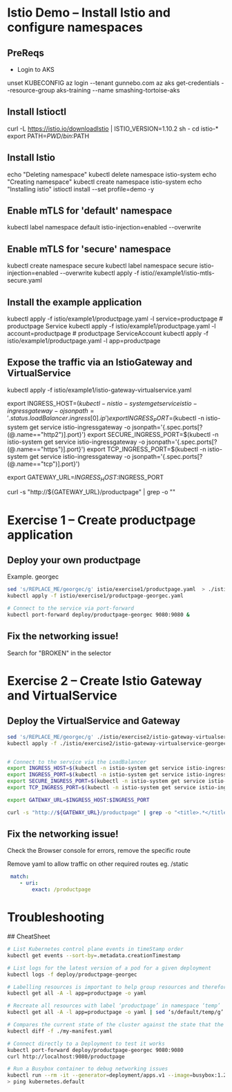 


# Istio Demo – Install Istio and configure namespaces

## PreReqs

- Login to AKS 

unset KUBECONFIG
az login --tenant gunnebo.com
az aks get-credentials --resource-group aks-training --name smashing-tortoise-aks 


## Install Istioctl 

curl -L https://istio.io/downloadIstio | ISTIO_VERSION=1.10.2 sh -
cd istio-*
export PATH=$PWD/bin:$PATH


## Install Istio
echo "Deleting namespace"
kubectl delete namespace istio-system
echo "Creating namespace"
kubectl create namespace istio-system
echo "Installing istio"
istioctl install --set profile=demo -y

## Enable mTLS for 'default' namespace
kubectl label namespace default istio-injection=enabled --overwrite

## Enable mTLS for 'secure' namespace
kubectl create namespace secure
kubectl label namespace secure istio-injection=enabled --overwrite
kubectl apply -f istio//example1/istio-mtls-secure.yaml

## Install the example application
kubectl apply -f istio/example1/productpage.yaml -l service=productpage # productpage Service
kubectl apply -f istio/example1/productpage.yaml -l account=productpage # productpage ServiceAccount
kubectl apply -f istio/example1/productpage.yaml -l app=productpage


## Expose the traffic via an IstioGateway and VirtualService
kubectl apply -f istio/example1/istio-gateway-virtualservice.yaml

export INGRESS_HOST=$(kubectl -n istio-system get service istio-ingressgateway -o jsonpath='{.status.loadBalancer.ingress[0].ip}')
export INGRESS_PORT=$(kubectl -n istio-system get service istio-ingressgateway -o jsonpath='{.spec.ports[?(@.name=="http2")].port}')
export SECURE_INGRESS_PORT=$(kubectl -n istio-system get service istio-ingressgateway -o jsonpath='{.spec.ports[?(@.name=="https")].port}')
export TCP_INGRESS_PORT=$(kubectl -n istio-system get service istio-ingressgateway -o jsonpath='{.spec.ports[?(@.name=="tcp")].port}')

export GATEWAY_URL=$INGRESS_HOST:$INGRESS_PORT

curl -s "http://${GATEWAY_URL}/productpage" | grep -o "<title>.*</title>"


# Exercise 1 – Create productpage application

## Deploy your own productpage 

Example. georgec

```bash
sed 's/REPLACE_ME/georgec/g' istio/exercise1/productpage.yaml  > ./istio/exercise1/productpage-georgec.yaml
kubectl apply -f istio/exercise1/productpage-georgec.yaml 

# Connect to the service via port-forward
kubectl port-forward deploy/productpage-georgec 9080:9080 &
```

## Fix the networking issue!

Search for "BROKEN" in the selector

# Exercise 2 – Create  Istio Gateway and VirtualService

## Deploy the VirtualService and Gateway

```bash
sed 's/REPLACE_ME/georgec/g' ./istio/exercise2/istio-gateway-virtualservice.yaml  > ./istio/exercise2/istio-gateway-virtualservice-georgec.yaml
kubectl apply -f ./istio/exercise2/istio-gateway-virtualservice-georgec.yaml 


# Connect to the service via the LoadBalancer
export INGRESS_HOST=$(kubectl -n istio-system get service istio-ingressgateway -o jsonpath='{.status.loadBalancer.ingress[0].ip}')
export INGRESS_PORT=$(kubectl -n istio-system get service istio-ingressgateway -o jsonpath='{.spec.ports[?(@.name=="http2")].port}')
export SECURE_INGRESS_PORT=$(kubectl -n istio-system get service istio-ingressgateway -o jsonpath='{.spec.ports[?(@.name=="https")].port}')
export TCP_INGRESS_PORT=$(kubectl -n istio-system get service istio-ingressgateway -o jsonpath='{.spec.ports[?(@.name=="tcp")].port}')

export GATEWAY_URL=$INGRESS_HOST:$INGRESS_PORT

curl -s "http://${GATEWAY_URL}/productpage" | grep -o "<title>.*</title>"
```


## Fix the networking issue!

Check the Browser console for errors, remove the specific route

Remove yaml to allow traffic on other required routes eg. /static

```yaml
 match:
    - uri:
        exact: /productpage
```

# Troubleshooting 

## CheatSheet

```bash
# List Kubernetes control plane events in timeStamp order
kubectl get events --sort-by=.metadata.creationTimestamp

# List logs for the latest version of a pod for a given deployment
kubectl logs -f deploy/productpage-georgec 

# Labelling resources is important to help group resources and therefore identify and manage them
kubectl get all -A -l app=productpage -o yaml 

# Recreate all resources with label ‘productpage’ in namespace ‘temp’
kubectl get all -A -l app=productpage -o yaml | sed ‘s/default/temp/g’ | xargs kubectl apply -f -

# Compares the current state of the cluster against the state that the cluster would be in if the manifest was applied.
kubectl diff -f ./my-manifest.yaml

# Connect directly to a Deployment to test it works 
kubectl port-forward deploy/productpage-georgec 9080:9080
curl http://localhost:9080/productpage

# Run a Busybox container to debug networking issues
kubectl run --rm -it --generator=deployment/apps.v1 --image=busybox:1.28 bash
> ping kubernetes.default
```


